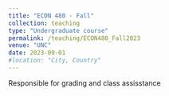 ```yaml
---
title: "ECON 480 - Fall"
collection: teaching
type: "Undergraduate course"
permalink: /teaching/ECON480_Fall2023
venue: "UNC"
date: 2023-09-01
#location: "City, Country"
---
```


Responsible for grading and class assisstance


<!---
Heading 1
======

Heading 2
======

Heading 3
======

--->
